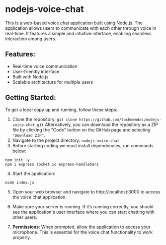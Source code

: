 # nodejs-voice-chat
This is a web-based voice chat application built using Node.js. The application allows users to communicate with each other through voice in real-time. It features a simple and intuitive interface, enabling seamless interaction among users.

## Features:
- Real-time voice communication
- User-friendly interface
- Built with Node.js
- Scalable architecture for multiple users

## Getting Started:
To get a local copy up and running, follow these steps:
1. Clone the repository: 
`
git clone https://github.com/tochmendos/nodejs-voice-chat.git
`
Alternatively, you can download the repository as a ZIP file by clicking the "Code" button on the GitHub page and selecting `"Download ZIP"`.
2. Navigate to the project directory: `nodejs-voice-chat`
3. Before starting coding we must install dependencies, run commands below:
```
npm init -y
npm i express socket.io express-handlebars
```
4. Start the application: 
```
node index.js
```
5. Open your web browser and navigate to http://localhost:3000 to access the voice chat application.

6. Make sure your server is running. If it’s running correctly, you should see the application's user interface where you can start chatting with other users.
7. <b>Permissions</b>: When prompted, allow the application to access your microphone. This is essential for the voice chat functionality to work properly.